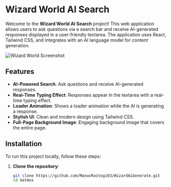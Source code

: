 # Wizard World AI Search

Welcome to the **Wizard World AI Search** project! This web application allows users to ask questions via a search bar and receive AI-generated responses displayed in a user-friendly textarea. The application uses React, Tailwind CSS, and integrates with an AI language model for content generation.

![Wizard World Screenshot](../GetAns/public/Image.png)

## Features

- **AI-Powered Search**: Ask questions and receive AI-generated responses.
- **Real-Time Typing Effect**: Responses appear in the textarea with a real-time typing effect.
- **Loader Animation**: Shows a loader animation while the AI is generating a response.
- **Stylish UI**: Clean and modern design using Tailwind CSS.
- **Full-Page Background Image**: Engaging background image that covers the entire page.

## Installation

To run this project locally, follow these steps:

1. **Clone the repository**:
   ```bash
   git clone https://github.com/ManavRastogi03/WizardAiGenerate.git
   cd GetAns
